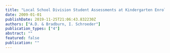 ```yaml
---
title: "Local School Division Student Assessments at Kindergarten Enrollment and During Kindergarten: Current Practices Across Virginia."
date: 2009-01-01
publishDate: 2019-11-25T21:06:43.832230Z
authors: ["A.D. & Bradburn, I. Schroeder"]
publication_types: ["4"]
abstract: ""
featured: false
publication: ""
---
```


